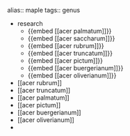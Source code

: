 alias:: maple
tags:: genus

- research
	- {{embed [[acer palmatum]]}}
	- {{embed [[acer saccharum]]}}
	- {{embed [[acer rubrum]]}}
	- {{embed [[acer truncatum]]}}
	- {{embed [[acer pictum]]}}
	- {{embed [[acer buergerianum]]}}
	- {{embed [[acer oliverianum]]}}
- [[acer rubrum]]
- [[acer truncatum]]
- [[acer palmatum]]
- [[acer pictum]]
- [[acer buergerianum]]
- [[acer oliverianum]]
-